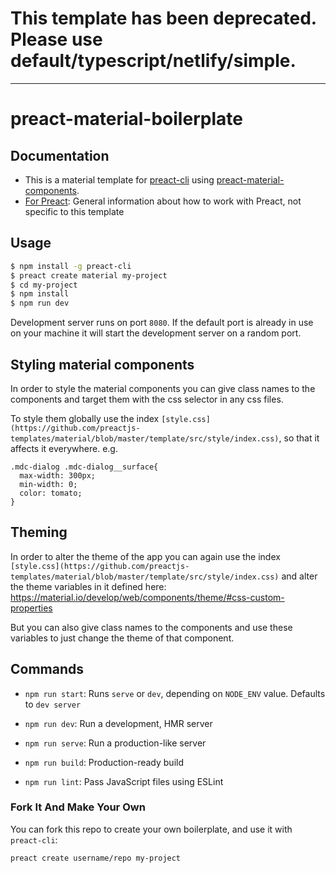 # This template has been deprecated. Please use default/typescript/netlify/simple.

***

# preact-material-boilerplate

## Documentation

- This is a material template for [preact-cli](https://github.com/developit/preact-cli) using [preact-material-components](https://github.com/prateekbh/preact-material-components).
- [For Preact](https://preactjs.com/): General information about how to work with Preact, not specific to this template

## Usage

``` bash
$ npm install -g preact-cli
$ preact create material my-project
$ cd my-project
$ npm install
$ npm run dev
```

Development server runs on port `8080`. If the default port is already in use on your machine it will start the development server on a random port.

## Styling material components
In order to style the material components you can give class names to the components and target them with the css selector in any css files.

To style them globally use the index `[style.css](https://github.com/preactjs-templates/material/blob/master/template/src/style/index.css)`, so that it affects it everywhere.
e.g.
```
.mdc-dialog .mdc-dialog__surface{
  max-width: 300px;
  min-width: 0;
  color: tomato;
}
```

## Theming
In order to alter the theme of the app you can again use the index `[style.css](https://github.com/preactjs-templates/material/blob/master/template/src/style/index.css)` and alter the theme variables in it defined here: 
https://material.io/develop/web/components/theme/#css-custom-properties

But you can also give class names to the components and use these variables to just change the theme of that component.

## Commands

- `npm run start`: Runs `serve` or `dev`, depending on `NODE_ENV` value. Defaults to `dev server`

- `npm run dev`: Run a development, HMR server

- `npm run serve`: Run a production-like server

- `npm run build`: Production-ready build

- `npm run lint`: Pass JavaScript files using ESLint

### Fork It And Make Your Own

You can fork this repo to create your own boilerplate, and use it with `preact-cli`:

``` bash
preact create username/repo my-project
```
